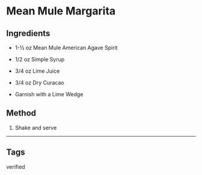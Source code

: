 # Mean Mule Margarita

## Ingredients

- 1-½ oz Mean Mule American Agave Spirit

- 1/2 oz Simple Syrup

- 3/4 oz Lime Juice

- 3/4 oz Dry Curacao

- Garnish with a Lime Wedge

## Method

1. Shake and serve
---

## Tags
verified
